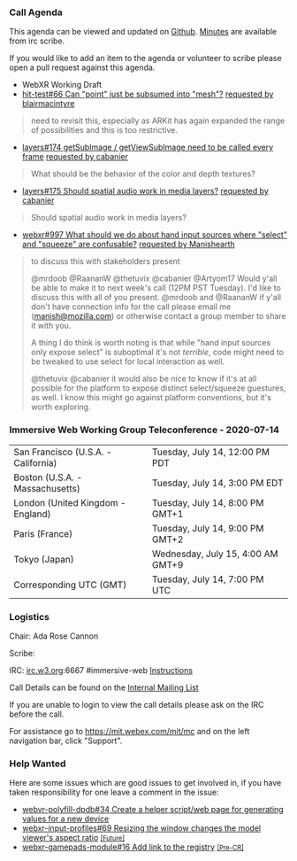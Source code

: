 ### Call Agenda

This agenda can be viewed and updated on [Github](https://github.com/immersive-web/administrivia/blob/master/meetings/wg/2020-07-14-Immersive_Web_Working_Group_Teleconference-agenda.md). [Minutes](https://www.w3.org/2020/07/14-immersive-web-minutes.html) are available from irc scribe.

If you would like to add an item to the agenda or volunteer to scribe please open a pull request against this agenda.

* WebXR Working Draft
* [hit-test#66 Can "point" just be subsumed into "mesh"?](https://github.com/immersive-web/hit-test/issues/66) [requested by blairmacintyre](https://github.com/immersive-web/hit-test/issues/66#issuecomment-651376365)
> need to revisit this, especially as ARKit has again expanded the range of possibilities and this is too restrictive.

* [layers#174 getSubImage / getViewSubImage need to be called every frame](https://github.com/immersive-web/layers/issues/174) [requested by cabanier](https://github.com/immersive-web/layers/issues/174#issuecomment-657000428)
> What should be the behavior of the color and depth textures?

* [layers#175 Should spatial audio work in media layers?](https://github.com/immersive-web/layers/issues/175) [requested by cabanier](https://github.com/immersive-web/layers/issues/175#issuecomment-657000220)
> Should spatial audio work in media layers?

* [webxr#997 What should we do about hand input sources where "select" and "squeeze" are confusable?](https://github.com/immersive-web/webxr/issues/997) [requested by Manishearth](https://github.com/immersive-web/webxr/issues/997#issuecomment-656825335)
> to discuss this with stakeholders present
>
>@mrdoob @RaananW @thetuvix @cabanier @Artyom17 Would y'all be able to make it to next week's call (12PM PST Tuesday). I'd like to discuss this with all of you present. @mrdoob and @RaananW if y'all don't have connection info for the call please email me (manish@mozilla.com) or otherwise contact a group member to share it with you.
>
>A thing I do think is worth noting is that while "hand input sources only expose select" is suboptimal it's not _terrible_, code might need to be tweaked to use select for local interaction as well.
>
>@thetuvix @cabanier it would also be nice to know if it's at all possible for the platform to expose distinct select/squeeze guestures, as well. I know this might go against platform conventions, but it's worth exploring.

### Immersive Web Working Group Teleconference - 2020-07-14

<table>
<tr><td> San Francisco (U.S.A. - California) <td> Tuesday, July 14, 12:00 PM PDT
<tr><td> Boston (U.S.A. - Massachusetts) <td> Tuesday, July 14, 3:00 PM EDT
<tr><td> London (United Kingdom - England) <td> Tuesday, July 14, 8:00 PM GMT+1
<tr><td> Paris (France) <td> Tuesday, July 14, 9:00 PM GMT+2
<tr><td> Tokyo (Japan) <td> Wednesday, July 15, 4:00 AM GMT+9
<tr><td> Corresponding UTC (GMT) <td> Tuesday, July 14, 7:00 PM UTC
</table>

### Logistics

Chair: Ada Rose Cannon

Scribe:

IRC: [irc.w3.org](http://irc.w3.org/):6667 #immersive-web [Instructions](https://github.com/immersive-web/administrivia/blob/master/IRC.md)

Call Details can be found on the [Internal Mailing List](https://lists.w3.org/Archives/Member/internal-immersive-web/2019Feb/0002.html)

If you are unable to login to view the call details please ask on the IRC before the call.

For assistance go to https://mit.webex.com/mit/mc  and on the left navigation bar, click "Support".

### Help Wanted

Here are some issues which are good issues to get involved in, if you have taken responsibility for one leave a comment in the issue:

- [webvr-polyfill-dpdb#34 Create a helper script/web page for generating values for a new device](https://github.com/immersive-web/webvr-polyfill-dpdb/issues/34)
- [webxr-input-profiles#69 Resizing the window changes the model viewer's aspect ratio](https://github.com/immersive-web/webxr-input-profiles/issues/69) [<small>[Future]</small>](https://api.github.com/repos/immersive-web/webxr-input-profiles/milestones/4)
- [webxr-gamepads-module#16 Add link to the registry](https://github.com/immersive-web/webxr-gamepads-module/issues/16) [<small>[Pre-CR]</small>](https://api.github.com/repos/immersive-web/webxr-gamepads-module/milestones/1)
